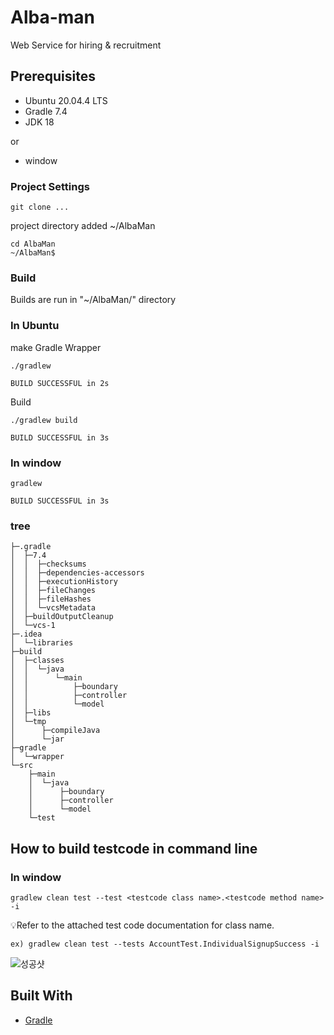 # Alba-man
Web Service for hiring & recruitment 



## Prerequisites

- Ubuntu 20.04.4 LTS
- Gradle 7.4
- JDK 18

or
- window


### Project Settings

```
git clone ...
```

project directory added ~/AlbaMan

```
cd AlbaMan
~/AlbaMan$

```


### Build
Builds are run in "~/AlbaMan/" directory

### In Ubuntu
make Gradle Wrapper

```
./gradlew

BUILD SUCCESSFUL in 2s

```

Build

```
./gradlew build

BUILD SUCCESSFUL in 3s

```

### In window

```
gradlew

BUILD SUCCESSFUL in 3s

```

### tree

```
├─.gradle
│  ├─7.4
│  │  ├─checksums
│  │  ├─dependencies-accessors
│  │  ├─executionHistory
│  │  ├─fileChanges
│  │  ├─fileHashes
│  │  └─vcsMetadata
│  ├─buildOutputCleanup
│  └─vcs-1
├─.idea
│  └─libraries
├─build
│  ├─classes
│  │  └─java
│  │      └─main
│  │          ├─boundary
│  │          ├─controller
│  │          └─model
│  ├─libs
│  └─tmp
│      ├─compileJava
│      └─jar
├─gradle
│  └─wrapper
└─src
    ├─main
    │  └─java
    │      ├─boundary
    │      ├─controller
    │      └─model
    └─test
```


## How to build testcode in command line

### In window

```
gradlew clean test --test <testcode class name>.<testcode method name> -i

```

💡Refer to the attached test code documentation for class name.

```
ex) gradlew clean test --tests AccountTest.IndividualSignupSuccess -i
```

![성공샷](https://user-images.githubusercontent.com/86733856/207552076-3142d7fa-c9ba-45a3-bcda-6791e1e1620b.png)




## Built With

* [Gradle](https://gradle.org/)
